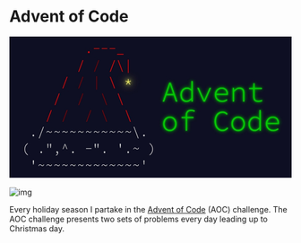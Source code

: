 # Advent of Code

![alt text](./assets/banner.png)

![img](https://img.shields.io/badge/Python-FFD43B?style=for-the-badge&logo=python&logoColor=blue) 

Every holiday season I partake in the [Advent of Code](https://adventofcode.com/) (AOC) challenge. The AOC challenge presents two sets of problems every day leading up to Christmas day.
